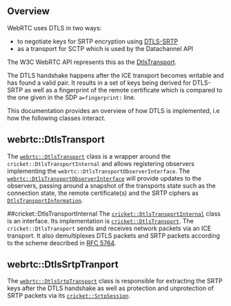 <?% config.freshness.reviewed = '2021-05-07' %?>
<?% config.freshness.owner = 'hta' %?>

## Overview

WebRTC uses DTLS in two ways:
* to negotiate keys for SRTP encryption using [DTLS-SRTP](https://www.rfc-editor.org/info/rfc5763)
* as a transport for SCTP which is used by the Datachannel API

The W3C WebRTC API represents this as the [DtlsTransport](https://w3c.github.io/webrtc-pc/#rtcdtlstransport-interface).

The DTLS handshake happens after the ICE transport becomes writable and has found a valid pair.
It results in a set of keys being derived for DTLS-SRTP as well as a fingerprint of the remote certificate which is compared to the one given in the SDP `a=fingerprint:` line.

This documentation provides an overview of how DTLS is implemented, i.e how the
following classes interact.

## webrtc::DtlsTransport
The [`webrtc::DtlsTransport`](https://source.chromium.org/chromium/chromium/src/+/master:third_party/webrtc/pc/dtls_transport.h;l=32;drc=6a55e7307b78edb50f94a1ff1ef8393d58218369) class
is a wrapper around the  `cricket::DtlsTransportInternal` and allows registering observers implementing the `webrtc::DtlsTransportObserverInterface`.
The [`webrtc::DtlsTransportObserverInterface`](https://source.chromium.org/chromium/chromium/src/+/master:third_party/webrtc/api/dtls_transport_interface.h;l=76;drc=34437d5660a80393d631657329ef74c6538be25a) will provide updates to the observers, passing around a snapshot of the transports state such as the connection state, the remote certificate(s) and the SRTP ciphers as [`DtlsTransportInformation`](https://source.chromium.org/chromium/chromium/src/+/master:third_party/webrtc/api/dtls_transport_interface.h;l=41;drc=34437d5660a80393d631657329ef74c6538be25a).

##cricket::DtlsTransportInternal
The [`cricket::DtlsTransportInternal`](https://source.chromium.org/chromium/chromium/src/+/master:third_party/webrtc/p2p/base/dtls_transport_internal.h;l=63;drc=34437d5660a80393d631657329ef74c6538be25a) class is an interface. Its implementation is [`cricket::DtlsTransport`](https://source.chromium.org/chromium/chromium/src/+/master:third_party/webrtc/p2p/base/dtls_transport.h;l=94;drc=653bab6790ac92c513b7cf4cd3ad59039c589a95). The `cricket::DtlsTransport` sends and receives network packets via an ICE transport.
It also demultiplexes DTLS packets and SRTP packets according to the scheme described in [RFC 5764](https://tools.ietf.org/html/rfc5764#section-5.1.2).

## webrtc::DtlsSrtpTranport
The [`webrtc::DtlsSrtpTransport`](https://source.chromium.org/chromium/chromium/src/+/master:third_party/webrtc/pc/dtls_srtp_transport.h;l=31;drc=c32f00ea9ddf3267257fe6b45d4d79c6f6bcb829) class
is responsіble for extracting the SRTP keys after the DTLS handshake as well as protection and unprotection of SRTP packets via its [`cricket::SrtpSession`](https://source.chromium.org/chromium/chromium/src/+/main:third_party/webrtc/pc/srtp_session.h;l=33;drc=be66d95ab7f9428028806bbf66cb83800bda9241).
